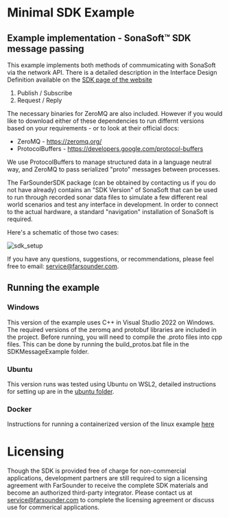 # Minimal SDK Example
## Example implementation - SonaSoft™ SDK message passing
This example implements both methods of commumicating with SonaSoft via the network API. There is a detailed description
in the Interface Design Definition available on the [SDK page of the website](https://www.farsounder.com/software-development-kit)
1. Publish / Subscribe
2. Request / Reply

The necessary binaries for ZeroMQ are also included. However if you would like
to download either of these dependencies to run differnt versions based on your
requirements - or to look at their official docs:
* ZeroMQ - https://zeromq.org/
* ProtocolBuffers - https://developers.google.com/protocol-buffers

We use ProtocolBuffers to manage structured data in a language neutral way, and ZeroMQ to pass serialized "proto" messages between processes.

The FarSounderSDK package (can be obtained by contacting us if you do not have already) contains an "SDK Version" of SonaSoft
that can be used to run through recorded sonar data files to simulate a few different real world scenarios and test any
interface in development. In order to connect to the actual hardware, a standard "navigation" installation of SonaSoft is
required.

Here's a schematic of those two cases:

![sdk_setup](https://github.com/farsounder/SDKMessageExample/assets/5819478/745e7ef9-8b12-402a-bdef-15f510fcee4e)


If you have any questions, suggestions, or recommendations, please feel free to email: service@farsounder.com.

## Running the example

### Windows
This version of the example uses C++ in Visual Studio 2022 on Windows. The
required versions of the zeromq and protobuf libraries are included in the
project. Before running, you will need to compile the .proto files into cpp
files. This can be done by running the build_protos.bat file in the
SDKMessageExample folder.

### Ubuntu
This version runs was tested using Ubuntu on WSL2, detailed instructions for
setting up are in the [ubuntu folder](/ubuntu/readme.md).

### Docker
Instructions for running a containerized version of the linux example [here](https://github.com/farsounder/SDKMessageExample/tree/master/ubuntu#running-in-docker-container)

# Licensing
Though the SDK is provided free of charge for non-commercial applications, development partners are still
required to sign a licensing agreement with FarSounder to receive the complete SDK materials and become an
authorized third-party integrator. Please contact us at service@farsounder.com to complete the licensing
agreement or discuss use for commerical applications.

